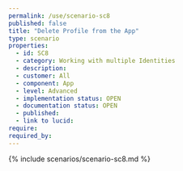```yaml
---
permalink: /use/scenario-sc8
published: false
title: "Delete Profile from the App"
type: scenario
properties:
  - id: SC8
  - category: Working with multiple Identities
  - description:
  - customer: All
  - component: App
  - level: Advanced
  - implementation status: OPEN
  - documentation status: OPEN
  - published:
  - link to lucid:
require:
required_by:
---
```


{% include scenarios/scenario-sc8.md %}